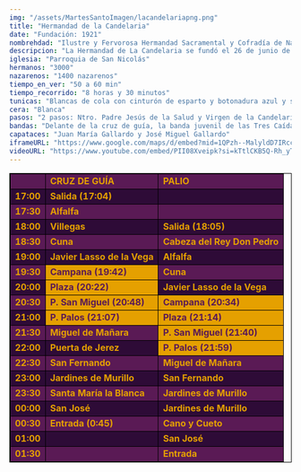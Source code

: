 ```yaml
---
img: "/assets/MartesSantoImagen/lacandelariapng.png"
title: "Hermandad de la Candelaria"
date: "Fundación: 1921"
nombrehdad: "Ilustre y Fervorosa Hermandad Sacramental y Cofradía de Nazarenos de Nuestro Padre Jesús de la Salud, María Santísima de la Candelaria y Nuestra Señora del Subterráneo y Señor San Nicolás de Bari"
descripcion: "La Hermandad de La Candelaria se fundó el 26 de junio de 1921, que toma como titular a una imagen de Jesús Nazareno que llegó en 1880 a San Nicolás. Al año siguiente realizaron su primera estación de penitencia a la catedral."
iglesia: "Parroquia de San Nicolás"
hermanos: "3000"
nazarenos: "1400 nazarenos"
tiempo_en_ver: "50 a 60 min"
tiempo_recorrido: "8 horas y 30 minutos"
tunicas: "Blancas de cola con cinturón de esparto y botonadura azul y sandalias color avellana"
cera: "Blanca"
pasos: "2 pasos: Ntro. Padre Jesús de la Salud y Virgen de la Candelaria"
bandas: "Delante de la cruz de guía, la banda juvenil de las Tres Caídas. Tras el paso del Señor, banda de las Tres Caídas. Banda de la Cruz Roja, tras el palio"
capataces: "Juan María Gallardo y José Miguel Gallardo"
iframeURL: "https://www.google.com/maps/d/embed?mid=1QPzh--MalyldD7IRccHBzUK-QiBIGm97&ehbc=2E312F"
videoURL: "https://www.youtube.com/embed/PII08Xveipk?si=kTtlCKB5Q-Rh_yTU"
---
```


<table class="recorrido" style="width: 100%; border-collapse: collapse; text-align: left; border: 1px solid black;">
  <tbody>
    <tr style="background-color: #5a1a55; color: #e5a000; font-weight: bold;">
      <td style="border: 1px solid black; text-align: center;"></td>
      <td style="border: 1px solid black;">CRUZ DE GUÍA</td>
      <td style="border: 1px solid black;">PALIO</td>
    </tr>
    <tr style="background-color: #2e0b37; color: #e5a000; font-weight: bold;">
      <td style="border: 1px solid black; text-align: center;">17:00</td>
      <td style="border: 1px solid black;">Salida (17:04)</td>
      <td style="border: 1px solid black;"></td>
    </tr>
    <tr style="background-color: #5a1a55; color: #e5a000; font-weight: bold;">
      <td style="border: 1px solid black; text-align: center;">17:30</td>
      <td style="border: 1px solid black;">Alfalfa</td>
      <td style="border: 1px solid black;"></td>
    </tr>
    <tr style="background-color: #2e0b37; color: #e5a000; font-weight: bold;">
      <td style="border: 1px solid black; text-align: center;">18:00</td>
      <td style="border: 1px solid black;">Villegas</td>
      <td style="border: 1px solid black;">Salida (18:05)</td>
    </tr>
    <tr style="background-color: #5a1a55; color: #e5a000; font-weight: bold;">
      <td style="border: 1px solid black; text-align: center;">18:30</td>
      <td style="border: 1px solid black;">Cuna</td>
      <td style="border: 1px solid black;">Cabeza del Rey Don Pedro</td>
    </tr>
    <tr style="background-color: #2e0b37; color: #e5a000; font-weight: bold;">
      <td style="border: 1px solid black; text-align: center;">19:00</td>
      <td style="border: 1px solid black;">Javier Lasso de la Vega</td>
      <td style="border: 1px solid black;">Alfalfa</td>
    </tr>
    <tr style="background-color: #5a1a55; color: #e5a000; font-weight: bold;">
      <td style="border: 1px solid black; text-align: center;">19:30</td>
      <td style="background-color: #e5a000; color: #5a1a55; font-weight: bold; border: 1px solid black;">Campana (19:42)</td>
      <td style="border: 1px solid black;">Cuna</td>
    </tr>
    <tr style="background-color: #2e0b37; color: #e5a000; font-weight: bold;">
      <td style="border: 1px solid black; text-align: center;">20:00</td>
      <td style="background-color: #e5a000; color: #5a1a55; font-weight: bold; border: 1px solid black;">Plaza (20:22)</td>
      <td style="border: 1px solid black;">Javier Lasso de la Vega</td>
    </tr>
    <tr style="background-color: #5a1a55; color: #e5a000; font-weight: bold;">
      <td style="border: 1px solid black; text-align: center;">20:30</td>
      <td style="background-color: #e5a000; color: #5a1a55; font-weight: bold; border: 1px solid black;">P. San Miguel (20:48)</td>
      <td style="background-color: #e5a000; color: #5a1a55; font-weight: bold; border: 1px solid black;">Campana (20:34)</td>
    </tr>
    <tr style="background-color: #2e0b37; color: #e5a000; font-weight: bold;">
      <td style="border: 1px solid black; text-align: center;">21:00</td>
      <td style="background-color: #e5a000; color: #5a1a55; font-weight: bold; border: 1px solid black;">P. Palos (21:07)</td>
      <td style="background-color: #e5a000; color: #5a1a55; font-weight: bold; border: 1px solid black;">Plaza (21:14)</td>
    </tr>
    <tr style="background-color: #5a1a55; color: #e5a000; font-weight: bold;">
      <td style="border: 1px solid black; text-align: center;">21:30</td>
      <td style="border: 1px solid black;">Miguel de Mañara</td>
      <td style="background-color: #e5a000; color: #5a1a55; font-weight: bold; border: 1px solid black;">P. San Miguel (21:40)</td>
    </tr>
    <tr style="background-color: #2e0b37; color: #e5a000; font-weight: bold;">
      <td style="border: 1px solid black; text-align: center;">22:00</td>
      <td style="border: 1px solid black;">Puerta de Jerez</td>
      <td style="background-color: #e5a000; color: #5a1a55; font-weight: bold; border: 1px solid black;">P. Palos (21:59)</td>
    </tr>
    <tr style="background-color: #5a1a55; color: #e5a000; font-weight: bold;">
      <td style="border: 1px solid black; text-align: center;">22:30</td>
      <td style="border: 1px solid black;">San Fernando</td>
      <td style="border: 1px solid black;">Miguel de Mañara</td>
    </tr>
    <tr style="background-color: #2e0b37; color: #e5a000; font-weight: bold;">
      <td style="border: 1px solid black; text-align: center;">23:00</td>
      <td style="border: 1px solid black;">Jardines de Murillo</td>
      <td style="border: 1px solid black;">San Fernando</td>
    </tr>
    <tr style="background-color: #5a1a55; color: #e5a000; font-weight: bold;">
      <td style="border: 1px solid black; text-align: center;">23:30</td>
      <td style="border: 1px solid black;">Santa María la Blanca</td>
      <td style="border: 1px solid black;">Jardines de Murillo</td>
    </tr>
    <tr style="background-color: #2e0b37; color: #e5a000; font-weight: bold;">
      <td style="border: 1px solid black; text-align: center;">00:00</td>
      <td style="border: 1px solid black;">San José</td>
      <td style="border: 1px solid black;">Jardines de Murillo</td>
    </tr>
    <tr style="background-color: #5a1a55; color: #e5a000; font-weight: bold;">
      <td style="border: 1px solid black; text-align: center;">00:30</td>
      <td style="border: 1px solid black;">Entrada (0:45)</td>
      <td style="border: 1px solid black;">Cano y Cueto</td>
    </tr>
    <tr style="background-color: #2e0b37; color: #e5a000; font-weight: bold;">
      <td style="border: 1px solid black; text-align: center;">01:00</td>
      <td style="border: 1px solid black;"></td>
      <td style="border: 1px solid black;">San José</td>
    </tr>
    <tr style="background-color: #5a1a55; color: #e5a000; font-weight: bold;">
      <td style="border: 1px solid black; text-align: center;">01:30</td>
      <td style="border: 1px solid black;"></td>
      <td style="border: 1px solid black;">Entrada</td>
    </tr>
  </tbody>
</table>